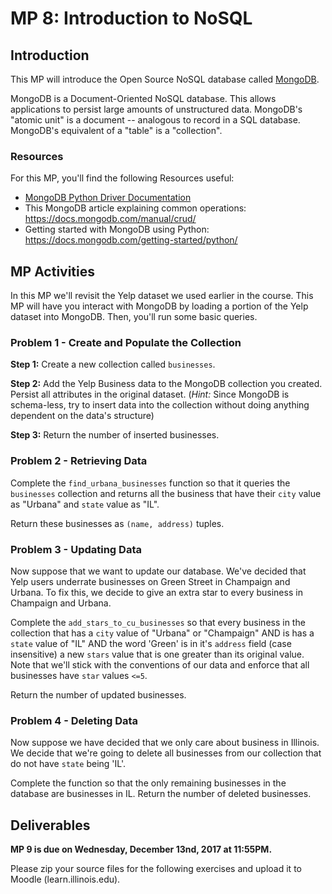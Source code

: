 # MP 8: Introduction to NoSQL

## Introduction

This MP will introduce the Open Source NoSQL database called [MongoDB](https://github.com/mongodb/mongo).

MongoDB is a Document-Oriented NoSQL database. This allows applications to persist large amounts of unstructured data. MongoDB's "atomic unit" is a document -- analogous to record in a SQL database. MongoDB's equivalent of a "table" is a "collection".

### Resources

For this MP, you'll find the following Resources useful:

* [MongoDB Python Driver Documentation](https://api.mongodb.com/python/current/)
* This MongoDB article explaining common operations: https://docs.mongodb.com/manual/crud/
* Getting started with MongoDB using Python: https://docs.mongodb.com/getting-started/python/

## MP Activities

In this MP we'll revisit the Yelp dataset we used earlier in the course. This MP will have you interact with MongoDB by loading a portion of the Yelp dataset into MongoDB. Then, you'll run some basic queries.

### Problem 1 - Create and Populate the Collection

**Step 1:** Create a new collection called `businesses`.

**Step 2:** Add the Yelp Business data to the MongoDB collection you created. Persist all attributes in the original dataset. (*Hint:* Since MongoDB is schema-less, try to insert data into the collection without doing anything dependent on the data's structure)

**Step 3:** Return the number of inserted businesses.

### Problem 2 - Retrieving Data

Complete the `find_urbana_businesses` function so that it queries the `businesses` collection and returns all the business that have their `city` value as "Urbana" and `state` value as "IL".

Return these businesses as `(name, address)` tuples.

### Problem 3 - Updating Data

Now suppose that we want to update our database. We've decided that Yelp users underrate businesses on Green Street in Champaign and Urbana. To fix this, we decide to give an extra star to every business in Champaign and Urbana.

Complete the `add_stars_to_cu_businesses` so that every business in the collection that has a `city` value of "Urbana" or "Champaign" AND is has a `state` value of "IL" AND the word 'Green' is in it's `address` field (case insensitive) a new `stars` value that is one greater than its original value. Note that we'll stick with the conventions of our data and enforce that all businesses have `star` values `<=5`.

Return the number of updated businesses.

### Problem 4 - Deleting Data

Now suppose we have decided that we only care about business in Illinois. We decide that we're going to delete all businesses from our collection that do not have `state` being 'IL'.

Complete the function so that the only remaining businesses in the database are businesses in IL. Return the number of deleted businesses.

## Deliverables
**MP 9 is due on Wednesday, December 13nd, 2017 at 11:55PM.**

Please zip your source files for the following exercises and upload it to Moodle (learn.illinois.edu).
